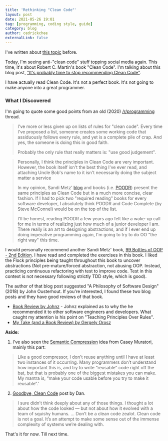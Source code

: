 ```yaml
---
title: 'Rethinking "Clean Code"'
layout: post
date: 2021-05-26 19:01
tag: [programming, coding style, guide]
category: blog
author: cedrickchee
externalLink: false
---
```


I've written about [this topic](https://cedricchee.com/2020/05/30/clean-code/) before.

Today, I'm seeing anti-"clean code" stuff topping social media again. This time, it's about Robert C. Martin's book "Clean Code". I'm talking about this blog post, ["It's probably time to stop recommending Clean Code"](https://qntm.org/clean).

I have actually read Clean Code. It's not a perfect book. It's not going to make anyone into a great programmer.

### What I Discovered

I'm going to quote some good points from an old (2020) [/r/programming](https://www.reddit.com/r/programming/comments/hhlvqq/its_probably_time_to_stop_recommending_clean_code) thread.

> I've more or less given up on lists of rules for "clean code". Every time I've proposed a list, someone creates some working code that assiduously follows every rule, and yet is a complete pile of crap. And yes, the someone is doing this in good faith.
>
> Probably the only rule that really matters is: "use good judgement".

> Personally, I think the principles in Clean Code are very important. However, the book itself isn't the best thing I've ever read, and attaching Uncle Bob's name to it isn't necessarily doing the subject matter a service
>
> In my opinion, Sandi Metz' [blog](https://www.sandimetz.com/blog) and books (i.e. [POODR](https://www.informit.com/store/practical-object-oriented-design-an-agile-primer-using-9780134456478)) present the same principles as Clean Code
 but in a much more concise, clear fashion. If I had to pick two "required reading" books for every software developer, I absolutely think POODR and Code Complete (by Steve McConnel) would be on the top of the list.
>
> I'll be honest, reading POODR a few years ago felt like a wake-up call for me in terms of realizing just how much of a junior developer I am. There really is an art to designing abstractions, and if I ever end up doing imperative programming again, I'm going to try to do OO "the right way" this time.

I would personally recommend another Sandi Metz' book, [99 Bottles of OOP - 2nd Edition](https://sandimetz.com/99bottles). I have read and completed the exercises in this book. I liked the Flock principles being taught throughout this book to uncover abstractions (Not pre-mature/forced abstraction, not abusing OOP. Instead, practicing continuous refactoring with test to improve code. Test in this context is not necessary following strictly TDD style, which is good).

The author of that blog post suggested "A Philosophy of Software Design" (2018) by John Ousterhout. If you're interested, I found these two blog posts and they have good reviews of that book.
- [Book Review by Johnz](https://johz.bearblog.dev/book-review-philosophy-software-design/) - Johnz explained as to why the he recommended it to other software engineers and developers. What caught my attention is his point on "Teaching Principles Over Rules".
- [My Take (and a Book Review) by Gergely Orosz](https://blog.pragmaticengineer.com/a-philosophy-of-software-design-review/)


**Aside:**

1. I've also seen the [Semantic Compression](https://caseymuratori.com/blog_0015) idea from Casey Muratori, mainly this part:

> Like a good compressor, I don't reuse anything until I have at least two instances of it occurring. Many programmers don’t understand how important this is, and try to write “reusable” code right off the bat, but that is probably one of the biggest mistakes you can make. My mantra is, “make your code usable before you try to make it reusable”.’

2. [Goodbye, Clean Code](https://overreacted.io/goodbye-clean-code/) post by Dan.

> I sure didn’t think deeply about any of those things. I thought a lot about how the code looked — but not about how it evolved with a team of squishy humans.
> ...
> Don’t be a clean code zealot. Clean code is not a goal. It’s an attempt to make some sense out of the immense complexity of systems we’re dealing with.

That's it for now. Till next time.